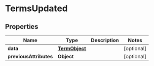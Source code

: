 
# TermsUpdated

## Properties
Name | Type | Description | Notes
------------ | ------------- | ------------- | -------------
**data** | [**TermObject**](TermObject.md) |  |  [optional]
**previousAttributes** | **Object** |  |  [optional]



